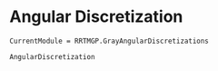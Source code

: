 # Angular Discretization

```@meta
CurrentModule = RRTMGP.GrayAngularDiscretizations
```

```@docs
AngularDiscretization
```

